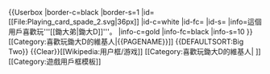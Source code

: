 {{Userbox
  |border-c=black
  |border-s=1
  |id=[[File:Playing_card_spade_2.svg‎|36px]]
  |id-c=white
  |id-fc=
  |id-s=
  |info=這個用戶喜歡玩'''[[鋤大弟|鋤大D]]'''。
  |info-c=gold
  |info-fc=black
  |info-s=10
}}
<includeonly>[[Category:喜歡玩鋤大D的維基人|{{PAGENAME}}]]</includeonly><noinclude>
{{DEFAULTSORT:Big Two}}
{{Clear}}[[Wikipedia:用户框/游戏]]
[[Category:喜歡玩鋤大D的維基人| ]]
[[Category:遊戲用戶框模板]]
</noinclude>